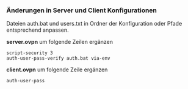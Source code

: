 ### Änderungen in Server und Client Konfigurationen  

Dateien auth.bat und users.txt in Ordner der Konfiguration oder Pfade entsprechend anpassen.

**server.ovpn** um folgende Zeilen ergänzen  

```
script-security 3
auth-user-pass-verify auth.bat via-env
```
  
**client.ovpn** um folgende Zeile ergänzen  

```
auth-user-pass
```
